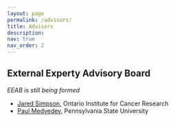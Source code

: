 ```yaml
---
layout: page
permalink: /advisors/
title: Advisors
description:
nav: true
nav_order: 2
---
```


## External Experty Advisory Board

*EEAB is still being formed*

* [Jared Simpson](https://oicr.on.ca/researchers/jared-simpson/), Ontario Institute for Cancer Research
* [Paul Medvedev](https://medvedevgroup.com/), Pennsylvania State University
